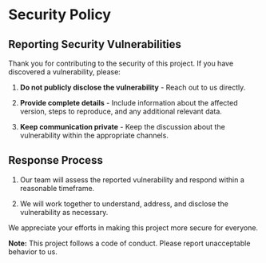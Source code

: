 # Security Policy

## Reporting Security Vulnerabilities

Thank you for contributing to the security of this project. If you have discovered a vulnerability, please:

1. **Do not publicly disclose the vulnerability** - Reach out to us directly.

2. **Provide complete details** - Include information about the affected version, steps to reproduce, and any additional relevant data.

3. **Keep communication private** - Keep the discussion about the vulnerability within the appropriate channels.

## Response Process

1. Our team will assess the reported vulnerability and respond within a reasonable timeframe.

2. We will work together to understand, address, and disclose the vulnerability as necessary.

We appreciate your efforts in making this project more secure for everyone.

**Note:** This project follows a code of conduct. Please report unacceptable behavior to us.
